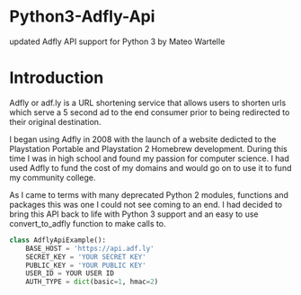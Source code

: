 # Python3-Adfly-Api
updated Adfly API support for Python 3
by Mateo Wartelle

# Introduction
Adfly or adf.ly is a URL shortening service that allows users to shorten urls which serve a 5 second ad to the end consumer prior to being redirected to their original destination.

I began using Adfly in 2008 with the launch of a website dedicted to the Playstation Portable and Playstation 2 Homebrew development. During this time I was in high school and found my passion for computer science. I had used Adfly to fund the cost of my domains and would go on to use it to fund my community college. 

As I came to terms with many deprecated Python 2 modules, functions and packages this was one I could not see coming to an end. I had decided to bring this API back to life with Python 3 support and an easy to use convert_to_adfly function to make calls to.


```python
class AdflyApiExample():
    BASE_HOST = 'https://api.adf.ly'
    SECRET_KEY = 'YOUR SECRET KEY'
    PUBLIC_KEY = 'YOUR PUBLIC KEY'
    USER_ID = YOUR USER ID
    AUTH_TYPE = dict(basic=1, hmac=2)
```
